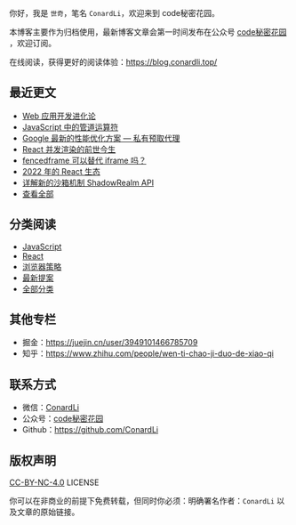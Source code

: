 
你好，我是 `世奇`，笔名 `ConardLi`，欢迎来到 code秘密花园。


本博客主要作为归档使用，最新博客文章会第一时间发布在公众号 [code秘密花园](https://mp.weixin.qq.com/s?__biz=Mzk0MDMwMzQyOA==&mid=2247493407&idx=1&sn=41b8782a3bdc75b211206b06e1929a58&chksm=c2e11234f5969b22a0d7fd50ec32be9df13e2caeef186b30b5d653836b0725def8ccd58a56cf#rd) ，欢迎订阅。

在线阅读，获得更好的阅读体验：https://blog.conardli.top/

## 最近更文

- [Web 应用开发进化论](https://blog.conardli.top/2022/05/22/translation/web-101/)
- [JavaScript 中的管道运算符](https://blog.conardli.top/2022/05/17/javascript/pipe/)
- [Google 最新的性能优化方案 — 私有预取代理](https://blog.conardli.top/2022/05/15/web/private-prefetch-proxy/)
- [React 并发渲染的前世今生](https://blog.conardli.top/2022/05/08/react/react-history/)
- [fencedframe 可以替代 iframe 吗？](https://blog.conardli.top/2022/04/19/web/fencedframe/)
- [2022 年的 React 生态](https://blog.conardli.top/2022/04/11/react/react-community/)
- [详解新的沙箱机制 ShadowRealm API](https://blog.conardli.top/2022/04/10/javascript/shadowrealam/)
- [查看全部](https://blog.conardli.top/archives/)

## 分类阅读

- [JavaScript](https://blog.conardli.top/categories/JavaScript/)
- [React](https://blog.conardli.top/categories/React/)
- [浏览器策略](https://blog.conardli.top/categories/Web/)
- [最新提案](https://blog.conardli.top/tags/%E6%9C%80%E6%96%B0%E6%8F%90%E6%A1%88/)
- [全部分类](https://blog.conardli.top/category)


## 其他专栏

- 掘金：https://juejin.cn/user/3949101466785709
- 知乎：https://www.zhihu.com/people/wen-ti-chao-ji-duo-de-xiao-qi

## 联系方式

- 微信：[ConardLi](https://mp.weixin.qq.com/s?__biz=Mzk0MDMwMzQyOA==&mid=2247493407&idx=1&sn=41b8782a3bdc75b211206b06e1929a58&chksm=c2e11234f5969b22a0d7fd50ec32be9df13e2caeef186b30b5d653836b0725def8ccd58a56cf#rd)
- 公众号：[code秘密花园](https://mp.weixin.qq.com/s?__biz=Mzk0MDMwMzQyOA==&mid=2247493407&idx=1&sn=41b8782a3bdc75b211206b06e1929a58&chksm=c2e11234f5969b22a0d7fd50ec32be9df13e2caeef186b30b5d653836b0725def8ccd58a56cf#rd)
- Github：https://github.com/ConardLi


## 版权声明

<a href="http://creativecommons.org/licenses/by-nc/4.0/">CC-BY-NC-4.0</a> LICENSE   

你可以在非商业的前提下免费转载，但同时你必须：明确署名作者：`ConardLi` 以及文章的原始链接。